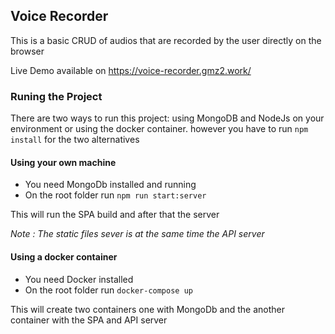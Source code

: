 ## Voice Recorder

This is a basic CRUD of audios that are recorded by the user directly on the browser

Live Demo available on https://voice-recorder.gmz2.work/

### Runing the Project
There are two ways to run this project: using MongoDB and NodeJs on your environment or using the docker container.
however you have to run `npm install` for the two alternatives

#### Using your own machine
- You need MongoDb installed and running
- On the root folder run `npm run start:server`

This will run the SPA build and after that the server

*Note : The static files sever is at the same time the API server*

#### Using a docker container
- You need Docker installed
- On the root folder run `docker-compose up`

This will create two containers one with MongoDb and the another container with the SPA and API server
